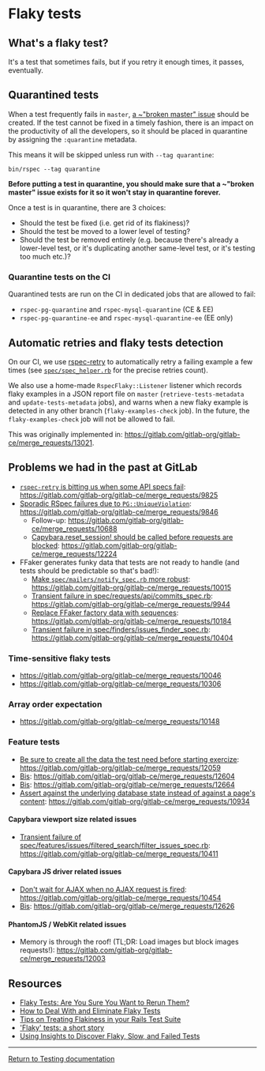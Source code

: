 # Flaky tests

## What's a flaky test?

It's a test that sometimes fails, but if you retry it enough times, it passes,
eventually.

## Quarantined tests

When a test frequently fails in `master`,
[a ~"broken master" issue](https://about.gitlab.com/handbook/engineering/workflow/#broken-master)
should be created.
If the test cannot be fixed in a timely fashion, there is an impact on the
productivity of all the developers, so it should be placed in quarantine by
assigning the `:quarantine` metadata.

This means it will be skipped unless run with `--tag quarantine`:

```shell
bin/rspec --tag quarantine
```

**Before putting a test in quarantine, you should make sure that a
~"broken master" issue exists for it so it won't stay in quarantine forever.**

Once a test is in quarantine, there are 3 choices:

- Should the test be fixed (i.e. get rid of its flakiness)?
- Should the test be moved to a lower level of testing?
- Should the test be removed entirely (e.g. because there's already a
  lower-level test, or it's duplicating another same-level test, or it's testing
  too much etc.)?

### Quarantine tests on the CI

Quarantined tests are run on the CI in dedicated jobs that are allowed to fail:

- `rspec-pg-quarantine` and `rspec-mysql-quarantine` (CE & EE)
- `rspec-pg-quarantine-ee` and `rspec-mysql-quarantine-ee` (EE only)

## Automatic retries and flaky tests detection

On our CI, we use [rspec-retry] to automatically retry a failing example a few
times (see [`spec/spec_helper.rb`] for the precise retries count).

We also use a home-made `RspecFlaky::Listener` listener which records flaky
examples in a JSON report file on `master` (`retrieve-tests-metadata` and `update-tests-metadata` jobs), and warns when a new flaky example
is detected in any other branch (`flaky-examples-check` job). In the future, the
`flaky-examples-check` job will not be allowed to fail.

This was originally implemented in: <https://gitlab.com/gitlab-org/gitlab-ce/merge_requests/13021>.

[rspec-retry]: https://github.com/NoRedInk/rspec-retry
[`spec/spec_helper.rb`]: https://gitlab.com/gitlab-org/gitlab-ce/blob/master/spec/spec_helper.rb

## Problems we had in the past at GitLab

- [`rspec-retry` is bitting us when some API specs fail](https://gitlab.com/gitlab-org/gitlab-ce/issues/29242): <https://gitlab.com/gitlab-org/gitlab-ce/merge_requests/9825>
- [Sporadic RSpec failures due to `PG::UniqueViolation`](https://gitlab.com/gitlab-org/gitlab-ce/issues/28307#note_24958837): <https://gitlab.com/gitlab-org/gitlab-ce/merge_requests/9846>
  - Follow-up: <https://gitlab.com/gitlab-org/gitlab-ce/merge_requests/10688>
  - [Capybara.reset_session! should be called before requests are blocked](https://gitlab.com/gitlab-org/gitlab-ce/issues/33779): <https://gitlab.com/gitlab-org/gitlab-ce/merge_requests/12224>
- FFaker generates funky data that tests are not ready to handle (and tests should be predictable so that's bad!):
  - [Make `spec/mailers/notify_spec.rb` more robust](https://gitlab.com/gitlab-org/gitlab-ce/issues/20121): <https://gitlab.com/gitlab-org/gitlab-ce/merge_requests/10015>
  - [Transient failure in spec/requests/api/commits_spec.rb](https://gitlab.com/gitlab-org/gitlab-ce/issues/27988#note_25342521): <https://gitlab.com/gitlab-org/gitlab-ce/merge_requests/9944>
  - [Replace FFaker factory data with sequences](https://gitlab.com/gitlab-org/gitlab-ce/issues/29643): <https://gitlab.com/gitlab-org/gitlab-ce/merge_requests/10184>
  - [Transient failure in spec/finders/issues_finder_spec.rb](https://gitlab.com/gitlab-org/gitlab-ce/issues/30211#note_26707685): <https://gitlab.com/gitlab-org/gitlab-ce/merge_requests/10404>

### Time-sensitive flaky tests

- <https://gitlab.com/gitlab-org/gitlab-ce/merge_requests/10046>
- <https://gitlab.com/gitlab-org/gitlab-ce/merge_requests/10306>

### Array order expectation

- <https://gitlab.com/gitlab-org/gitlab-ce/merge_requests/10148>

### Feature tests

- [Be sure to create all the data the test need before starting exercize](https://gitlab.com/gitlab-org/gitlab-ce/issues/32622#note_31128195): <https://gitlab.com/gitlab-org/gitlab-ce/merge_requests/12059>
- [Bis](https://gitlab.com/gitlab-org/gitlab-ce/issues/34609#note_34048715): <https://gitlab.com/gitlab-org/gitlab-ce/merge_requests/12604>
- [Bis](https://gitlab.com/gitlab-org/gitlab-ce/issues/34698#note_34276286): <https://gitlab.com/gitlab-org/gitlab-ce/merge_requests/12664>
- [Assert against the underlying database state instead of against a page's content](https://gitlab.com/gitlab-org/gitlab-ce/issues/31437): <https://gitlab.com/gitlab-org/gitlab-ce/merge_requests/10934>

#### Capybara viewport size related issues

- [Transient failure of spec/features/issues/filtered_search/filter_issues_spec.rb](https://gitlab.com/gitlab-org/gitlab-ce/issues/29241#note_26743936): <https://gitlab.com/gitlab-org/gitlab-ce/merge_requests/10411>

#### Capybara JS driver related issues

- [Don't wait for AJAX when no AJAX request is fired](https://gitlab.com/gitlab-org/gitlab-ce/issues/30461): <https://gitlab.com/gitlab-org/gitlab-ce/merge_requests/10454>
- [Bis](https://gitlab.com/gitlab-org/gitlab-ce/issues/34647): <https://gitlab.com/gitlab-org/gitlab-ce/merge_requests/12626>

#### PhantomJS / WebKit related issues

- Memory is through the roof! (TL;DR: Load images but block images requests!): <https://gitlab.com/gitlab-org/gitlab-ce/merge_requests/12003>

## Resources

- [Flaky Tests: Are You Sure You Want to Rerun Them?](http://semaphoreci.com/blog/2017/04/20/flaky-tests.html)
- [How to Deal With and Eliminate Flaky Tests](https://semaphoreci.com/community/tutorials/how-to-deal-with-and-eliminate-flaky-tests)
- [Tips on Treating Flakiness in your Rails Test Suite](http://semaphoreci.com/blog/2017/08/03/tips-on-treating-flakiness-in-your-test-suite.html)
- ['Flaky' tests: a short story](https://www.ombulabs.com/blog/rspec/continuous-integration/how-to-track-down-a-flaky-test.html)
- [Using Insights to Discover Flaky, Slow, and Failed Tests](https://circleci.com/blog/using-insights-to-discover-flaky-slow-and-failed-tests/)

---

[Return to Testing documentation](index.md)
